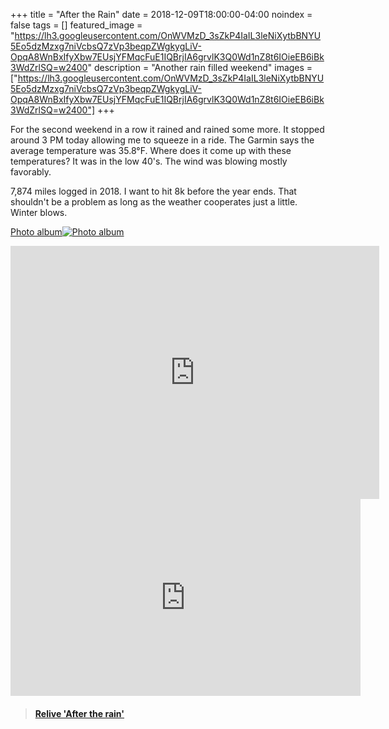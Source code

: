 +++
title =  "After the Rain"
date = 2018-12-09T18:00:00-04:00
noindex = false
tags = []
featured_image = "https://lh3.googleusercontent.com/OnWVMzD_3sZkP4IaIL3leNiXytbBNYU5Eo5dzMzxg7niVcbsQ7zVp3beqpZWgkygLiV-OpqA8WnBxIfyXbw7EUsjYFMqcFuE1IQBrjIA6grvlK3Q0Wd1nZ8t6IOieEB6iBk3WdZrlSQ=w2400"
description = "Another rain filled weekend"
images = ["https://lh3.googleusercontent.com/OnWVMzD_3sZkP4IaIL3leNiXytbBNYU5Eo5dzMzxg7niVcbsQ7zVp3beqpZWgkygLiV-OpqA8WnBxIfyXbw7EUsjYFMqcFuE1IQBrjIA6grvlK3Q0Wd1nZ8t6IOieEB6iBk3WdZrlSQ=w2400"]
+++

For the second weekend in a row it rained and rained some more. It stopped around 3 PM today allowing me to squeeze in a ride. The Garmin says the average temperature was 35.8°F. Where does it come up with these temperatures? It was in the low 40's. The wind was blowing mostly favorably.

7,874 miles logged in 2018. I want to hit 8k before the year ends. That shouldn't be a problem as long as the weather cooperates just a little. Winter blows.

 [Photo album![Photo album](https://lh3.googleusercontent.com/kMRIA1HhHswwqE32xP_-yvVPMIC5XFH3YbLPIBe7idjmjGJdNjqrymFQbaB37qtT07_F4bavqaQNX4ftWl5y5_-hlqDp9ietKZHTFMY2sjjZudQwzjJV2uta5nSbP_GWiuGE3IbhTZc=w2400)](https://photos.app.goo.gl/DUUCxByueAVAcvidA)

<iframe height='405' width='590' frameborder='0' allowtransparency='true' scrolling='no' src='https://www.strava.com/activities/2009298087/embed/8119c2286be35566b862c1603565032868f8199c'></iframe>

<iframe width="560" height="315" src="https://www.youtube.com/embed/zMGNyV_XQCk" frameborder="0" allow="accelerometer; autoplay; encrypted-media; gyroscope; picture-in-picture" allowfullscreen></iframe>

<blockquote class="embedly-card" data-card-controls="0" data-card-key="f1631a41cb254ca5b035dc5747a5bd75"><h4><a href="https://www.relive.cc/view/2009298087?r=embed-site">Relive 'After the rain'</a></h4></blockquote>
        <script async src="https://cdn.embedly.com/widgets/platform.js" charset="UTF-8"></script>
